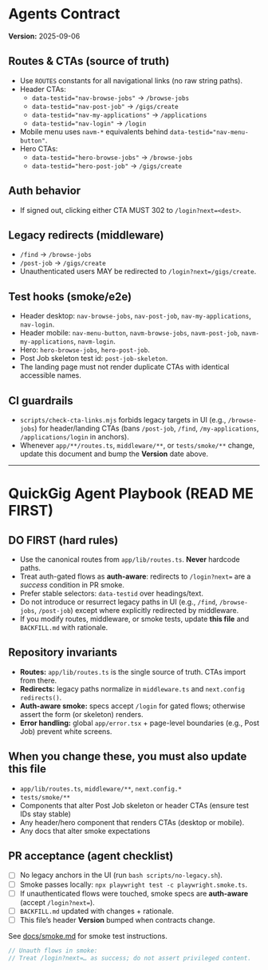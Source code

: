 # Agents Contract
**Version:** 2025-09-06

## Routes & CTAs (source of truth)
- Use `ROUTES` constants for all navigational links (no raw string paths).
- Header CTAs:
  - `data-testid="nav-browse-jobs"` → `/browse-jobs`
  - `data-testid="nav-post-job"` → `/gigs/create`
  - `data-testid="nav-my-applications"` → `/applications`
  - `data-testid="nav-login"` → `/login`
- Mobile menu uses `navm-*` equivalents behind `data-testid="nav-menu-button"`.
- Hero CTAs:
  - `data-testid="hero-browse-jobs"` → `/browse-jobs`
  - `data-testid="hero-post-job"` → `/gigs/create`

## Auth behavior
- If signed out, clicking either CTA MUST 302 to `/login?next=<dest>`.

## Legacy redirects (middleware)
- `/find`      → `/browse-jobs`
- `/post-job`  → `/gigs/create`
- Unauthenticated users MAY be redirected to `/login?next=/gigs/create`.

## Test hooks (smoke/e2e)
- Header desktop: `nav-browse-jobs`, `nav-post-job`, `nav-my-applications`, `nav-login`.
- Header mobile: `nav-menu-button`, `navm-browse-jobs`, `navm-post-job`, `navm-my-applications`, `navm-login`.
- Hero: `hero-browse-jobs`, `hero-post-job`.
- Post Job skeleton test id: `post-job-skeleton`.
- The landing page must not render duplicate CTAs with identical accessible names.

## CI guardrails
- `scripts/check-cta-links.mjs` forbids legacy targets in UI (e.g., `/browse-jobs`) for header/landing CTAs
  (bans `/post-job`, `/find`, `/my-applications`, `/applications/login` in anchors).
- Whenever `app/**/routes.ts`, `middleware/**`, or `tests/smoke/**` change, update this document and bump the **Version** date above.

<!-- AGENT CONTRACT v2025-09-06 -->

---

# QuickGig Agent Playbook (READ ME FIRST)

## DO FIRST (hard rules)
- Use the canonical routes from `app/lib/routes.ts`. **Never** hardcode paths.
- Treat auth-gated flows as **auth-aware**: redirects to `/login?next=` are a *success* condition in PR smoke.
- Prefer stable selectors: `data-testid` over headings/text.
- Do not introduce or resurrect legacy paths in UI (e.g., `/find`, `/browse-jobs`, `/post-job`) except where explicitly redirected by middleware.
- If you modify routes, middleware, or smoke tests, update **this file** and `BACKFILL.md` with rationale.

## Repository invariants
- **Routes:** `app/lib/routes.ts` is the single source of truth. CTAs import from there.
- **Redirects:** legacy paths normalize in `middleware.ts` and `next.config` `redirects()`.
- **Auth-aware smoke:** specs accept `/login` for gated flows; otherwise assert the form (or skeleton) renders.
- **Error handling:** global `app/error.tsx` + page-level boundaries (e.g., Post Job) prevent white screens.

## When you change these, you must also update this file
- `app/lib/routes.ts`, `middleware/**`, `next.config.*`
- `tests/smoke/**`
- Components that alter Post Job skeleton or header CTAs (ensure test IDs stay stable)
- Any header/hero component that renders CTAs (desktop or mobile).
- Any docs that alter smoke expectations

## PR acceptance (agent checklist)
- [ ] No legacy anchors in the UI (run `bash scripts/no-legacy.sh`).
- [ ] Smoke passes locally: `npx playwright test -c playwright.smoke.ts`.
- [ ] If unauthenticated flows were touched, smoke specs are **auth-aware** (accept `/login?next=`).
- [ ] `BACKFILL.md` updated with changes + rationale.
- [ ] This file’s header **Version** bumped when contracts change.

See [docs/smoke.md](docs/smoke.md) for smoke test instructions.

```ts
// Unauth flows in smoke:
// Treat /login?next=… as success; do not assert privileged content.
```
